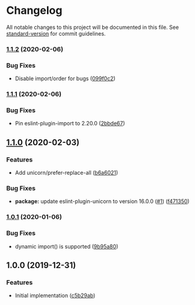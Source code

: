 # Changelog

All notable changes to this project will be documented in this file. See [standard-version](https://github.com/conventional-changelog/standard-version) for commit guidelines.

### [1.1.2](https://github.com/cfware/lint/compare/v1.1.1...v1.1.2) (2020-02-06)


### Bug Fixes

* Disable import/order for bugs ([099f0c2](https://github.com/cfware/lint/commit/099f0c28e20de68b819f368e65a9bf8b838604fc))

### [1.1.1](https://github.com/cfware/lint/compare/v1.1.0...v1.1.1) (2020-02-06)


### Bug Fixes

* Pin eslint-plugin-import to 2.20.0 ([2bbde67](https://github.com/cfware/lint/commit/2bbde675f9beeedaca41b10b270c7a06dcaf22bc))

## [1.1.0](https://github.com/cfware/lint/compare/v1.0.1...v1.1.0) (2020-02-03)


### Features

* Add unicorn/prefer-replace-all ([b6a6021](https://github.com/cfware/lint/commit/b6a602187600e50a82b2bb720353e932d83ae1e9))


### Bug Fixes

* **package:** update eslint-plugin-unicorn to version 16.0.0 ([#1](https://github.com/cfware/lint/issues/1)) ([f471350](https://github.com/cfware/lint/commit/f47135060b8b94c203ec86e8c48412abad5ed49a))

### [1.0.1](https://github.com/cfware/lint/compare/v1.0.0...v1.0.1) (2020-01-06)


### Bug Fixes

* dynamic import() is supported ([9b95a80](https://github.com/cfware/lint/commit/9b95a80bdae8d2cee4c7ddf72eafcfb7f6a38e8e))

## 1.0.0 (2019-12-31)


### Features

* Initial implementation ([c5b29ab](https://github.com/cfware/lint/commit/c5b29abb7a34b288996dcafec2fb640855bb6b33))
